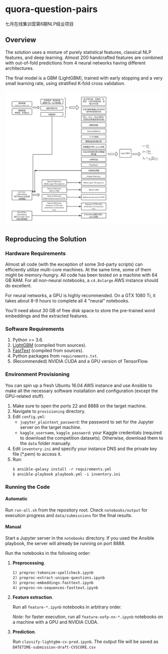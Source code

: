 # quora-question-pairs
七月在线集训营第6期NLP结业项目

## Overview

The solution uses a mixture of purely statistical features, classical NLP features, and deep learning.
Almost 200 handcrafted features are combined with out-of-fold predictions from 4 neural networks having different architectures.

The final model is a GBM (LightGBM), trained with early stopping and a very small learning rate, using stratified K-fold cross validation.

![Overall solution structure](assets/solution-diagram.png)


## Reproducing the Solution


### Hardware Requirements

Almost all code (with the exception of some 3rd-party scripts) can efficiently utilize multi-core machines.
At the same time, some of them might be memory-hungry.
All code has been tested on a machine with 64 GB RAM.
For all non-neural notebooks, a `c4.8xlarge` AWS instance should do excellent.

For neural networks, a GPU is highly recommended.
On a GTX 1080 Ti, it takes about 8-9 hours to complete all 4 "neural" notebooks.

You'll need about 30 GB of free disk space to store the pre-trained word embeddings and the extracted features.

### Software Requirements

1. Python >= 3.6.
2. [LightGBM](https://github.com/Microsoft/LightGBM) (compiled from sources).
3. [FastText](https://github.com/facebookresearch/fastText) (compiled from sources).
4. Python packages from `requirements.txt`.
5. (Recommended) NVIDIA CUDA and a GPU version of TensorFlow.


### Environment Provisioning

You can spin up a fresh Ubuntu 16.04 AWS instance and use Ansible to make all the necessary software installation and configuration (except the GPU-related stuff).

1. Make sure to open the ports 22 and 8888 on the target machine.
2. Navigate to `provisioning` directory.
3. Edit `config.yml`:
    * `jupyter_plaintext_password`: the password to set for the Jupyter server on the target machine.
    * `kaggle_username`, `kaggle_password`: your Kaggle credentials (required to download the competition datasets).
      Otherwise, download them to the `data` folder manually.
4. Edit `inventory.ini` and specify your instance DNS and the private key file (*.pem) to access it.
5. Run:
    ```
    $ ansible-galaxy install -r requirements.yml
    $ ansible-playbook playbook.yml -i inventory.ini
    ```

### Running the Code

#### Automatic

Run `run-all.sh` from the repository root. Check `notebooks/output` for execution progress and `data/submissions` for the final results.

#### Manual

Start a Jupyter server in the `notebooks` directory. If you used the Ansible playbook, the server will already be running on port 8888.

Run the notebooks in the following order:

1. **Preprocessing**.
    ```
    1) preproc-tokenize-spellcheck.ipynb
    2) preproc-extract-unique-questions.ipynb
    3) preproc-embeddings-fasttext.ipynb
    4) preproc-nn-sequences-fasttext.ipynb
    ```

2. **Feature extraction**.

    Run all `feature-*.ipynb` notebooks in arbitrary order.
    
    *Note*: for faster execution, run all `feature-oofp-nn-*.ipynb` notebooks on a machine with a GPU and NVIDIA CUDA.
    
3. **Prediction**.

    Run `classify-lightgbm-cv-pred.ipynb`.
    The output file will be saved as `DATETIME-submission-draft-CVSCORE.csv`

